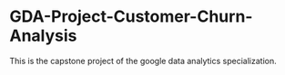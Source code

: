# GDA-Project-Customer-Churn-Analysis
This is the capstone project of the google data analytics specialization.
